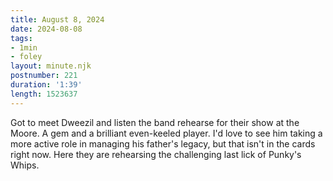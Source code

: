 ```yaml
---
title: August 8, 2024
date: 2024-08-08
tags:
- 1min
- foley
layout: minute.njk
postnumber: 221
duration: '1:39'
length: 1523637
---
```

Got to meet Dweezil and listen the band rehearse for their show at the Moore. A gem and a brilliant even-keeled player. I'd love to see him taking a more active role in managing his father's legacy, but that isn't in the cards right now. Here they are rehearsing the challenging last lick of Punky's Whips. 